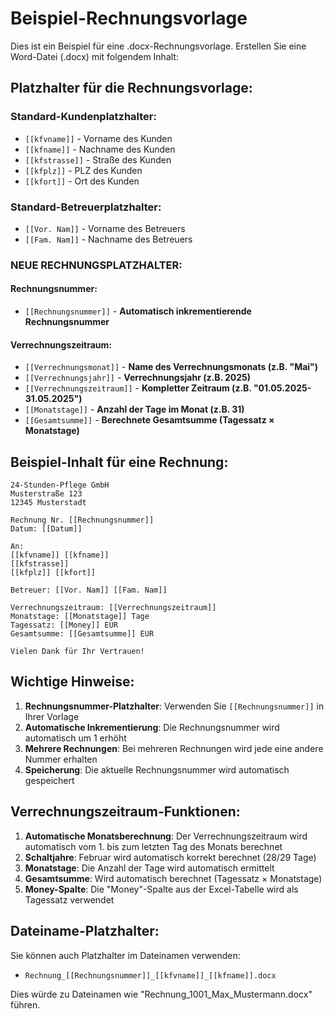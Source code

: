 # Beispiel-Rechnungsvorlage

Dies ist ein Beispiel für eine .docx-Rechnungsvorlage. Erstellen Sie eine Word-Datei (.docx) mit folgendem Inhalt:

## Platzhalter für die Rechnungsvorlage:

### Standard-Kundenplatzhalter:
- `[[kfvname]]` - Vorname des Kunden
- `[[kfname]]` - Nachname des Kunden
- `[[kfstrasse]]` - Straße des Kunden
- `[[kfplz]]` - PLZ des Kunden
- `[[kfort]]` - Ort des Kunden

### Standard-Betreuerplatzhalter:
- `[[Vor. Nam]]` - Vorname des Betreuers
- `[[Fam. Nam]]` - Nachname des Betreuers

### **NEUE RECHNUNGSPLATZHALTER:**

#### Rechnungsnummer:
- `[[Rechnungsnummer]]` - **Automatisch inkrementierende Rechnungsnummer**

#### Verrechnungszeitraum:
- `[[Verrechnungsmonat]]` - **Name des Verrechnungsmonats (z.B. "Mai")**
- `[[Verrechnungsjahr]]` - **Verrechnungsjahr (z.B. 2025)**
- `[[Verrechnungszeitraum]]` - **Kompletter Zeitraum (z.B. "01.05.2025-31.05.2025")**
- `[[Monatstage]]` - **Anzahl der Tage im Monat (z.B. 31)**
- `[[Gesamtsumme]]` - **Berechnete Gesamtsumme (Tagessatz × Monatstage)**

## Beispiel-Inhalt für eine Rechnung:

```
24-Stunden-Pflege GmbH
Musterstraße 123
12345 Musterstadt

Rechnung Nr. [[Rechnungsnummer]]
Datum: [[Datum]]

An:
[[kfvname]] [[kfname]]
[[kfstrasse]]
[[kfplz]] [[kfort]]

Betreuer: [[Vor. Nam]] [[Fam. Nam]]

Verrechnungszeitraum: [[Verrechnungszeitraum]]
Monatstage: [[Monatstage]] Tage
Tagessatz: [[Money]] EUR
Gesamtsumme: [[Gesamtsumme]] EUR

Vielen Dank für Ihr Vertrauen!
```

## Wichtige Hinweise:

1. **Rechnungsnummer-Platzhalter**: Verwenden Sie `[[Rechnungsnummer]]` in Ihrer Vorlage
2. **Automatische Inkrementierung**: Die Rechnungsnummer wird automatisch um 1 erhöht
3. **Mehrere Rechnungen**: Bei mehreren Rechnungen wird jede eine andere Nummer erhalten
4. **Speicherung**: Die aktuelle Rechnungsnummer wird automatisch gespeichert

## Verrechnungszeitraum-Funktionen:

1. **Automatische Monatsberechnung**: Der Verrechnungszeitraum wird automatisch vom 1. bis zum letzten Tag des Monats berechnet
2. **Schaltjahre**: Februar wird automatisch korrekt berechnet (28/29 Tage)
3. **Monatstage**: Die Anzahl der Tage wird automatisch ermittelt
4. **Gesamtsumme**: Wird automatisch berechnet (Tagessatz × Monatstage)
5. **Money-Spalte**: Die "Money"-Spalte aus der Excel-Tabelle wird als Tagessatz verwendet

## Dateiname-Platzhalter:

Sie können auch Platzhalter im Dateinamen verwenden:
- `Rechnung_[[Rechnungsnummer]]_[[kfvname]]_[[kfname]].docx`

Dies würde zu Dateinamen wie "Rechnung_1001_Max_Mustermann.docx" führen. 